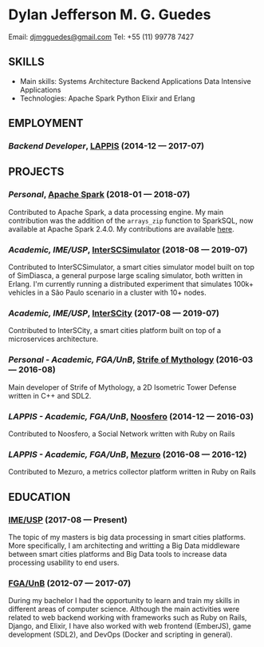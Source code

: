 Dylan Jefferson M. G. Guedes
============
Email: djmgguedes@gmail.com
Tel: +55 (11) 99778 7427




## SKILLS

  - Main skills: Systems Architecture Backend Applications Data Intensive Applications 
  - Technologies: Apache Spark Python Elixir and Erlang 

## EMPLOYMENT

### *Backend Developer*, [LAPPIS](https://github.com/lappis-unb) (2014-12 — 2017-07)




## PROJECTS

### *Personal*, [Apache Spark](https://spark.apache.org/) (2018-01 — 2018-07)


Contributed to Apache Spark, a data processing engine. My main contribution was the addition of the `arrays_zip` function to SparkSQL, now available at Apache Spark 2.4.0. My contributions are available [here](https://github.com/apache/spark/pulls?q=is%3Apr+is%3Aclosed+author%3ADylanGuedes).

### *Academic, IME/USP*, [InterSCSimulator](https://github.com/DylanGuedes/interscsimulator-blue) (2018-08 — 2019-07)


Contributed to InterSCSimulator, a smart cities simulator model built on top of SimDiasca, a general purpose large scaling simulator, both written in Erlang. I'm currently running a distributed experiment that simulates 100k+ vehicles in a São Paulo scenario in a cluster with 10+ nodes.

### *Academic, IME/USP*, [InterSCity](https://gitlab.com/interscity/interscity-platform) (2017-08 — 2019-07)


Contributed to InterSCity, a smart cities platform built on top of a microservices architecture.

### *Personal - Academic, FGA/UnB*, [Strife of Mythology](https://github.com/StrifeOfMythologyTD/SoMTD) (2016-03 — 2016-08)


Main developer of Strife of Mythology, a 2D Isometric Tower Defense written in C++ and SDL2.

### *LAPPIS - Academic, FGA/UnB*, [Noosfero](http://noosfero.org) (2014-12 — 2016-03)


Contributed to Noosfero, a Social Network written with Ruby on Rails

### *LAPPIS - Academic, FGA/UnB*, [Mezuro](http://mezuro.org) (2016-08 — 2016-12)


Contributed to Mezuro, a metrics collector platform written in Ruby on Rails



## EDUCATION

### [IME/USP](https://www.ime.usp.br/) (2017-08 — Present)

The topic of my masters is big data processing in smart cities platforms. More specifically, I am architecting and writting a Big Data middleware between smart cities platforms and Big Data tools to increase data processing usability to end users.


### [FGA/UnB](https://unb.br/) (2012-07 — 2017-07)

During my bachelor I had the opportunity to learn and train my skills in different areas of computer science. Although the main activities were related to web backend working with frameworks such as Ruby on Rails, Django, and Elixir, I have also worked with web frontend (EmberJS), game development (SDL2), and DevOps (Docker and scripting in general).












